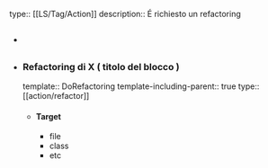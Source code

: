 type:: [[LS/Tag/Action]]
description:: É richiesto un refactoring

- ##
- ### Refactoring di X ( titolo del blocco )
  template:: DoRefactoring
  template-including-parent:: true
  type:: [[action/refactor]]
	- #### Target
		- file
		- class
		- etc